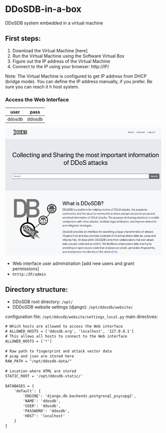 # DDoSDB-in-a-box
DDoSDB system embedded in a virtual machine 


## First steps:

 1. Download the Virtual Machine [here] 
 2. Run the Virtual Machine using the Software Virtual Box
 3. Figure out the IP address of the Virtual Machine 
 4. Connect to the IP using your browser: http://IP/
 
Note: The Virtual Machine is configured to get IP address from DHCP (bridge mode). You can define the IP address manually, if you prefer. Be sure you can reach it h host system. 

### Access the Web Interface

| user | pass |
|--|--|
|  ddosdb| ddosdb |

![WEB interface](https://github.com/ddos-clearing-house/dddosdb-in-a-box/blob/master/imgs/webinterface.png)
 

 - Web interface user adminstration [add new users and grant  permissions]
 - `htttp:/IP/admin`

## Directory structure:

  - DDoSDB root directory: `/opt/`
  - DDDoSDB website settings (django):  `/opt/ddosdb/website/`
  
  configuration file: `/opt/ddosdb/website/settings_local.py`
  main directives: 
```shell
# Which hosts are allowed to access the Web interface
# ALLOWED_HOSTS = ['ddosdb.org', 'localhost', '127.0.0.1']
# This allows all hosts to connect to the Web interface
ALLOWED_HOSTS = ['*']

# Raw path to fingerprint and attack vector data
# pcap and json are stored here
RAW_PATH = "/opt/ddosdb-data/"

# Location where HTML are stored
STATIC_ROOT = '/opt/ddosdb-static/'

DATABASES = {
    'default': {
        'ENGINE': 'django.db.backends.postgresql_psycopg2',
        'NAME': 'ddosdb',
        'USER': 'ddosdb',
        'PASSWORD': 'ddosdb',
        'HOST': 'localhost'
    }
}
```

